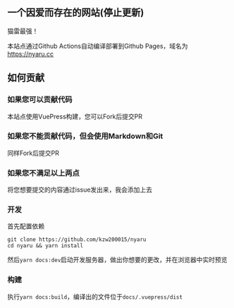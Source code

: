 ## 一个因爱而存在的网站(停止更新)
猫雷最强！

本站点通过Github Actions自动编译部署到Github Pages，域名为 <https://nyaru.cc>

## 如何贡献
### 如果您可以贡献代码
本站点使用VuePress构建，您可以Fork后提交PR
### 如果您不能贡献代码，但会使用Markdown和Git
同样Fork后提交PR
### 如果您不满足以上两点
将您想要提交的内容通过issue发出来，我会添加上去
### 开发
首先配置依赖
```
git clone https://github.com/kzw200015/nyaru
cd nyaru && yarn install
```
然后`yarn docs:dev`启动开发服务器，做出你想要的更改，并在浏览器中实时预览
### 构建
执行`yarn docs:build`，编译出的文件位于`docs/.vuepress/dist`